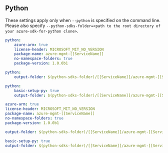 ## Python

These settings apply only when `--python` is specified on the command line.
Please also specify `--python-sdks-folder=<path to the root directory of your azure-sdk-for-python clone>`.


``` yaml $(python)
python: 
    azure-arm: true
    license-header: MICROSOFT_MIT_NO_VERSION
    package-name: azure-mgmt-[[ServiceName]]
    no-namespace-folders: true
    package-version: 1.0.0b1
```

``` yaml $(python-mode) == 'update'
python:
    output-folder: $(python-sdks-folder)/[[ServiceName]]/azure-mgmt-[[ServiceName]]/azure/mgmt/[[ServiceName]]
```
``` yaml $(python-mode) == 'create'
python:
    basic-setup-py: true
    output-folder: $(python-sdks-folder)/[[ServiceName]]/azure-mgmt-[[ServiceName]]
```

``` yaml $(python) && $(track2)
azure-arm: true
license-header: MICROSOFT_MIT_NO_VERSION
package-name: azure-mgmt-[[ServiceName]]
no-namespace-folders: true
package-version: 1.0.0b1
```

``` yaml $(python-mode) == 'update' && $(track2)
output-folder: $(python-sdks-folder)/[[ServiceName]]/azure-mgmt-[[ServiceName]]/azure/mgmt/[[ServiceName]]
```
``` yaml $(python-mode) == 'create' && $(track2)
basic-setup-py: true
output-folder: $(python-sdks-folder)/[[ServiceName]]/azure-mgmt-[[ServiceName]]
```
